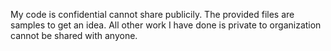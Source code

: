 My code is confidential cannot share publicily.
The provided files are samples to get an idea.
All other work I have done is private to organization cannot be shared with anyone.
